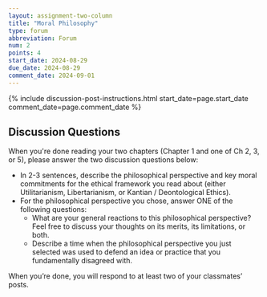 ```yaml
---
layout: assignment-two-column
title: "Moral Philosophy"
type: forum
abbreviation: Forum
num: 2
points: 4
start_date: 2024-08-29
due_date: 2024-08-29
comment_date: 2024-09-01
---
```



{% include discussion-post-instructions.html start_date=page.start_date comment_date=page.comment_date %}

## Discussion Questions
When you're done reading your two chapters (Chapter 1 and one of Ch 2, 3, or 5), please answer the two discussion questions below:
* In 2-3 sentences, describe the philosophical perspective and key moral commitments for the ethical framework you read about (either Utilitarianism, Libertarianism, or Kantian / Deontological Ethics).
* For the philosophical perspective you chose, answer ONE of the following questions:
    * What are your general reactions to this philosophical perspective? Feel free to discuss your thoughts on its merits, its limitations, or both.
    * Describe a time when the philosophical perspective you just selected was used to defend an idea or practice that you fundamentally disagreed with.

When you’re done, you will respond to at least two of your classmates’ posts.
